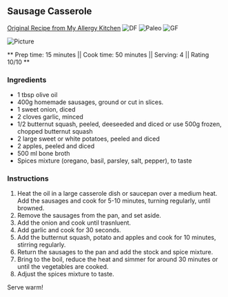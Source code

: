 ## Sausage Casserole

[Original Recipe from My Allergy Kitchen](https://www.LINK_TO_RECIPE)
![DF](https://img.shields.io/badge/-Dairy--free-blue.svg)
![Paleo](https://img.shields.io/badge/-Paleo-blueviolet.svg)
![GF](https://img.shields.io/badge/-Gluten--free-yellow.svg)

![Picture](../img/Link_to_picture)

** Prep time: 15 minutes || Cook time: 50 minutes || Serving: 4 || Rating 10/10 **

### Ingredients

- 1 tbsp olive oil
- 400g homemade sausages, ground or cut in slices.
- 1 sweet onion, diced
- 2 cloves garlic, minced
- 1/2 butternut squash, peeled, deeseeded and diced or use 500g frozen, chopped butternut squash
- 2 large sweet or white potatoes, peeled and diced
- 2 apples, peeled and diced
- 500 ml bone broth
- Spices mixture (oregano, basil, parsley, salt, pepper), to taste

### Instructions

1. Heat the oil in a large casserole dish or saucepan over a medium heat.  Add the sausages and cook for 5-10 minutes, turning regularly, until browned.
2. Remove the sausages from the pan, and set aside.
3. Add the onion and cook until trasnluent. 
4. Add garlic and cook for 30 seconds. 
5. Add the butternut squash, potato and apples and cook for 10 minutes, stirring regularly.
6. Return the sausages to the pan and add the stock and spice mixture.
7. Bring to the boil, reduce the heat and simmer for around 30 minutes or until the vegetables are cooked.
8. Adjust the spices mixture to taste.

Serve warm!

